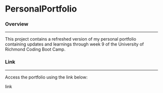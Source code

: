 # PersonalPortfolio

### Overview
---
This project contains a refreshed version of my personal portfolio containing updates and learnings through week 9 of the University of Richmond Coding Boot Camp.  

### Link
---
Access the portfolio using the link below:

link

